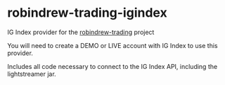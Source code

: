 # robindrew-trading-igindex
IG Index provider for the [robindrew-trading](https://github.com/robindrew/robindrew-trading) project

You will need to create a DEMO or LIVE account with IG Index to use this provider.

Includes all code necessary to connect to the IG Index API, including the lightstreamer jar.

